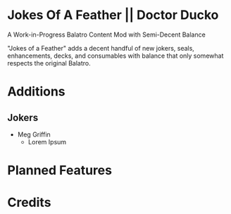 # Jokes Of A Feather || Doctor Ducko
A Work-in-Progress Balatro Content Mod with Semi-Decent Balance

"Jokes of a Feather" adds a decent handful of new jokers, seals, enhancements, decks, and consumables with balance that only somewhat respects the original Balatro. 

# Additions
## Jokers
 * Meg Griffin
	 * Lorem Ipsum
# Planned Features
# Credits
